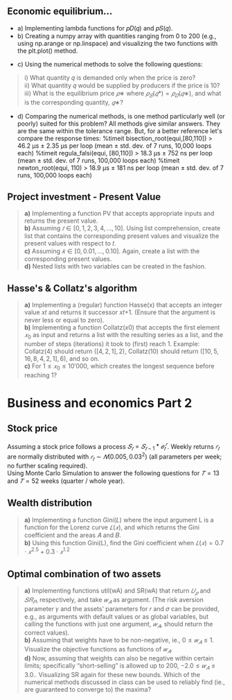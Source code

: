 ## Economic equilibrium...
   * a) Implementing lambda functions for  𝑝𝐷(𝑞) and 𝑝𝑆(𝑞).
   * b) Creating a numpy array with quantities ranging from 0 to 200 (e.g., using np.arange or np.linspace) and visualizing the two functions with the plt.plot() method.
   - c) Using the numerical methods to solve the following questions:
   > i) What quantity 𝑞 is demanded only when the price is zero?  
   > ii) What quantity 𝑞 would be supplied by producers if the price is 10?  
   > iii) What is the equilibrium price $𝑝∗$ where $𝑝_𝑆(𝑞*) = 𝑝_𝐷(𝑞∗)$, and what is the corresponding quantity, $𝑞∗$?  
   - d) Comparing the numerical methods, is one method particularly well (or poorly) suited for this problem?
     All methods give similar answers. They are the same within the tolerance range. But, for a better reference let's compare the response times:
     %timeit bisection_root(equi,[80,110]) > 46.2 µs ± 2.35 µs per loop (mean ± std. dev. of 7 runs, 10,000 loops each)
     %timeit regula_falsi(equi, [80,110])  > 18.3 µs ± 752 ns per loop (mean ± std. dev. of 7 runs, 100,000 loops each)
     %timeit newton_root(equi, 110)        > 18.9 µs ± 181 ns per loop (mean ± std. dev. of 7 runs, 100,000 loops each)
## Project investment - Present Value 
> **a)** Implementing a function PV that accepts appropriate inputs and returns the present value.  
> **b)** Assuming $𝑡 ∈ [0, 1, 2, 3, 4, ..., 10]$. Using list comprehension, create list that contains the corresponding present values and visualize the present values with respect to 𝑡.  
> **c)** Assuming $𝑘 ∈ [0, 0.01, ..., 0.10]$. Again, create a list with the corresponding present values.  
> **d)** Nested lists with two variables can be created in the fashion.

## Hasse's & Collatz's algorithm  
> **a)** Implementing a (regular) function Hasse(x) that accepts an integer value 𝑥𝑡 and returns it successor 𝑥𝑡+1. (Ensure that the argument is never less or equal to zero).  
> **b)** Implementing a function Collatz$(x0)$ that accepts the first element $𝑥_0$ as input and returns a list with the resulting series as a list, and the number of steps (iterations) it took to (first) reach $1$. Example: Collatz$(4)$ should return $([4, 2, 1], 2)$, Collatz(10) should return $([10, 5, 16, 8, 4, 2, 1], 6)$, and so on.  
> **c)** For $1 \le 𝑥_0 \le 10′000$, which creates the longest sequence before reaching 1?  

# Business and economics Part 2
## Stock price 
Assuming a stock price follows a process $𝑆_𝑡 = 𝑆_{𝑡−1} * 𝑒^𝑟_𝑡$. Weekly returns $𝑟_𝑡$ are normally distributed with $𝑟_𝑡 ∼ 𝑁(0.005, 0.03^2)$ (all parameters per week; no further scaling required).  
Using Monte Carlo Simulation to answer the following questions for $𝑇 = 13$ and $𝑇 = 52$ weeks (quarter / whole year).

## Wealth distribution
>**a)** Implementing a function $Gini(L)$ where the input argument L is a function for the Lorenz curve $𝐿(𝑥)$, and which returns the Gini coefficient and the areas 𝐴 and 𝐵.  
>**b)** Using this function Gini(L), find the Gini coefficient when $𝐿(𝑥) = 0.7 ⋅ 𝑥^{2.5} + 0.3 ⋅ 𝑥^{1.2}$

## Optimal combination of two assets
>**a)** Implementing functions util(wA) and SR(wA) that return $𝑈_𝑝$ and $𝑆𝑅_𝑃$, respectively, and take $𝑤_𝐴$ as argument. (The risk aversion parameter 𝛾 and the assets’ parameters for 𝑟 and 𝜎 can be provided, e.g., as arguments with default values or as global variables, but calling the functions with just one argument, $𝑤_𝐴$, should return the correct values).  
>**b)** Assuming that weights have to be non-negative, ie., $0 \le 𝑤_𝐴 \le 1$. Visualize the objective functions as functions of $𝑤_𝐴$.  
>**d)** Now, assuming that weights can also be negative within certain limits; specifically “short-selling” is allowed up to $200%$, $−2.0 \le 𝑤_𝐴 \le 3.0.$. Visualizing SR again for these new bounds. Which of the numerical methods discussed in class can be used to reliably find (ie., are guaranteed to converge to) the maxima?











